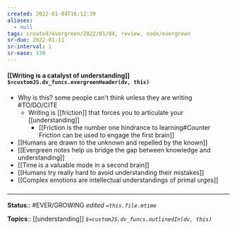 ```yaml
---
created: 2022-01-04T16:12:39 
aliases:
  - null
tags: created/evergreen/2022/01/04, review, node/evergreen
sr-due: 2022-01-11
sr-interval: 1
sr-ease: 170
---
```


#### [[Writing is a catalyst of understanding]] `$=customJS.dv_funcs.evergreenHeader(dv, this)`

- Why is this? some people can't think unless they are writing #TO/DO/CITE  
	- Writing is [[friction]] that forces you to articulate your [[understanding]]
		- [[Friction is the number one hindrance to learning#Counter Friction can be used to engage the first brain]]
- [[Humans are drawn to the unknown and repelled by the known]]
- [[Evergreen notes help us bridge the gap between knowledge and understanding]]
- [[Time is a valuable mode in a second brain]]
- [[Humans try really hard to avoid understanding their mistakes]]
- [[Complex emotions are intellectual understandings of primal urges]]

### <hr class="footnote"/>

**Status**:: #EVER/GROWING
*edited `=this.file.mtime`*

**Topics**:: [[understanding]]
*`$=customJS.dv_funcs.outlinedIn(dv, this)`*


